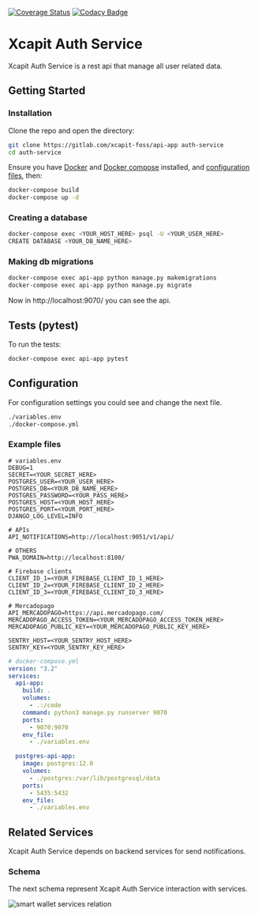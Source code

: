 [![Coverage Status](https://coveralls.io/repos/gitlab/xcapit-foss/api-app/badge.svg?branch=HEAD)](https://coveralls.io/gitlab/xcapit-foss/api-app?branch=HEAD)
[![Codacy Badge](https://app.codacy.com/project/badge/Grade/0fa5ce637a384f37b41136d82022f3f6)](https://www.codacy.com/gl/xcapit-foss/api-app/dashboard?utm_source=gitlab.com&amp;utm_medium=referral&amp;utm_content=xcapit-foss/api-app&amp;utm_campaign=Badge_Grade)
# Xcapit Auth Service

Xcapit Auth Service is a rest api that manage all user related data. 

## Getting Started

### Installation

Clone the repo and open the directory:

```sh
git clone https://gitlab.com/xcapit-foss/api-app auth-service
cd auth-service
```

Ensure you have [Docker](https://www.docker.com/) and [Docker compose](https://docs.docker.com/compose/install/)
installed, and [configuration files](#configuration), then:

```sh
docker-compose build
docker-compose up -d
```

### Creating a database

```sh
docker-compose exec <YOUR_HOST_HERE> psql -U <YOUR_USER_HERE>
CREATE DATABASE <YOUR_DB_NAME_HERE>
```

### Making db migrations

```sh
docker-compose exec api-app python manage.py makemigrations 
docker-compose exec api-app python manage.py migrate
```

Now in http://localhost:9070/ you can see the api.

## Tests (pytest)

To run the tests:

```sh
docker-compose exec api-app pytest
```

<h2 id="configuration">Configuration</h2>
For configuration settings you could see and change the next file.

```sh
./variables.env
./docker-compose.yml
```

### Example files

```dotenv
# variables.env
DEBUG=1
SECRET=<YOUR_SECRET_HERE>
POSTGRES_USER=<YOUR_USER_HERE>
POSTGRES_DB=<YOUR_DB_NAME_HERE>
POSTGRES_PASSWORD=<YOUR_PASS_HERE>
POSTGRES_HOST=<YOUR_HOST_HERE>
POSTGRES_PORT=<YOUR_PORT_HERE>
DJANGO_LOG_LEVEL=INFO

# APIs
API_NOTIFICATIONS=http://localhost:9051/v1/api/

# OTHERS
PWA_DOMAIN=http://localhost:8100/

# Firebase clients
CLIENT_ID_1=<YOUR_FIREBASE_CLIENT_ID_1_HERE>
CLIENT_ID_2=<YOUR_FIREBASE_CLIENT_ID_2_HERE>
CLIENT_ID_3=<YOUR_FIREBASE_CLIENT_ID_3_HERE>

# Mercadopago
API_MERCADOPAGO=https://api.mercadopago.com/
MERCADOPAGO_ACCESS_TOKEN=<YOUR_MERCADOPAGO_ACCESS_TOKEN_HERE>
MERCADOPAGO_PUBLIC_KEY=<YOUR_MERCADOPAGO_PUBLIC_KEY_HERE>

SENTRY_HOST=<YOUR_SENTRY_HOST_HERE>
SENTRY_KEY=<YOUR_SENTRY_KEY_HERE>
```

```yaml
# docker-compose.yml
version: "3.2"
services:
  api-app:
    build: .
    volumes:
      - .:/code
    command: python3 manage.py runserver 9070
    ports:
      - 9070:9070
    env_file:
      - ./variables.env

  postgres-api-app:
    image: postgres:12.0
    volumes:
      - ./postgres:/var/lib/postgresql/data
    ports:
      - 5435:5432
    env_file:
      - ./variables.env
```

## Related Services

Xcapit Auth Service depends on backend services for send notifications. 

### Schema

The next schema represent Xcapit Auth Service interaction with services.

![smart wallet services relation](https://gitlab.com/xcapit-foss/documentation/-/raw/main/static/img/smart_wallet/XcapitSmartWallet_services_interaction.jpeg)
